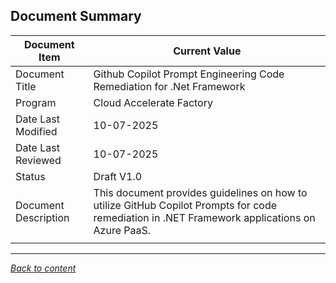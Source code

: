 ﻿## Document Summary

| Document Item   | Current Value           |
|-----------------|-----------------        |
| Document Title  | Github Copilot Prompt Engineering Code Remediation for .Net Framework| 
| Program| Cloud Accelerate Factory| 
| Date Last Modified| 10-07-2025| 
| Date Last Reviewed| 10-07-2025| 
| Status| Draft V1.0|
| Document Description| This document provides guidelines on how to utilize GitHub Copilot Prompts for code remediation in .NET Framework applications on Azure PaaS.|
| | |

---

[*Back to content*](README.md)